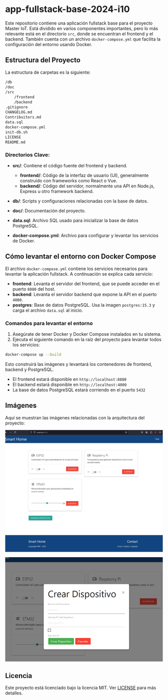 
# app-fullstack-base-2024-i10

Este repositorio contiene una aplicación fullstack base para el proyecto Master IoT. Está dividido en varios componentes importantes, pero lo más relevante está en el directorio `src`, donde se encuentran el frontend y el backend. También cuenta con un archivo `docker-compose.yml` que facilita la configuración del entorno usando Docker.

## Estructura del Proyecto

La estructura de carpetas es la siguiente:

```
/db
/doc
/src
    /frontend
    /backend
.gitignore
CHANGELOG.md
Contribuitors.md
data.sql
docker-compose.yml
init-db.sh
LICENSE
README.md
```

### Directorios Clave:

- **src/**: Contiene el código fuente del frontend y backend.
  - **frontend/**: Código de la interfaz de usuario (UI), generalmente construido con frameworks como React o Vue.
  - **backend/**: Código del servidor, normalmente una API en Node.js, Express u otro framework backend.
  
- **db/**: Scripts y configuraciones relacionadas con la base de datos.
  
- **doc/**: Documentación del proyecto.
  
- **data.sql**: Archivo SQL usado para inicializar la base de datos PostgreSQL.

- **docker-compose.yml**: Archivo para configurar y levantar los servicios de Docker.

## Cómo levantar el entorno con Docker Compose

El archivo `docker-compose.yml` contiene los servicios necesarios para levantar la aplicación fullstack. A continuación se explica cada servicio:

- **frontend**: Levanta el servidor del frontend, que se puede acceder en el puerto `8080` del host.
- **backend**: Levanta el servidor backend que expone la API en el puerto `4000`.
- **postgres**: Base de datos PostgreSQL. Usa la imagen `postgres:15.3` y carga el archivo `data.sql` al inicio.

### Comandos para levantar el entorno

1. Asegúrate de tener Docker y Docker Compose instalados en tu sistema.
2. Ejecuta el siguiente comando en la raíz del proyecto para levantar todos los servicios:

```bash
docker-compose up --build
```

Esto construirá las imágenes y levantará los contenedores de frontend, backend y PostgreSQL.

- El frontend estará disponible en `http://localhost:8080`
- El backend estará disponible en `http://localhost:4000`
- La base de datos PostgreSQL estará corriendo en el puerto `5432`

## Imágenes

Aquí se muestran las imágenes relacionadas con la arquitectura del proyecto:

![architecture](doc/pagaiot.png)

![architecture](doc/adddevice.png)

## Licencia

Este proyecto está licenciado bajo la licencia MIT. Ver [LICENSE](./LICENSE) para más detalles.
